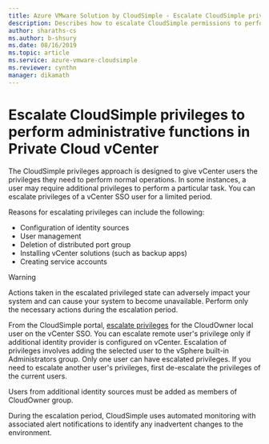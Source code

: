 ```yaml
--- 
title: Azure VMware Solution by CloudSimple - Escalate CloudSimple privileges
description: Describes how to escalate CloudSimple permissions to perform administrative functions in the Private Cloud vCenter
author: sharaths-cs
ms.author: b-shsury 
ms.date: 08/16/2019 
ms.topic: article 
ms.service: azure-vmware-cloudsimple 
ms.reviewer: cynthn 
manager: dikamath 
---
```


# Escalate CloudSimple privileges to perform administrative functions in Private Cloud vCenter

The CloudSimple privileges approach is designed to give vCenter users the privileges they need to perform normal operations. In some instances, a user may require additional privileges to perform a particular task.  You can escalate privileges of a vCenter SSO user for a limited period.

Reasons for escalating privileges can include the following:

* Configuration of identity sources
* User management
* Deletion of  distributed port group
* Installing vCenter solutions (such as backup apps)
* Creating service accounts

> [!WARNING]
> Actions taken in the escalated privileged state can adversely impact your system and can cause your system to become unavailable. Perform only the necessary actions during the escalation period.

From the CloudSimple portal, [escalate privileges](escalate-private-cloud-privileges.md) for the CloudOwner local user on the vCenter SSO.  You can escalate remote user's privilege only if additional identity provider is configured on vCenter.  Escalation of privileges involves adding the selected user to the vSphere built-in Administrators group.  Only one user can have escalated privileges.  If you need to escalate another user's privileges, first de-escalate the privileges of the current users.

Users from additional identity sources must be added as members of CloudOwner group.

During the escalation period, CloudSimple uses automated monitoring with associated alert notifications to identify any inadvertent changes to the environment.
